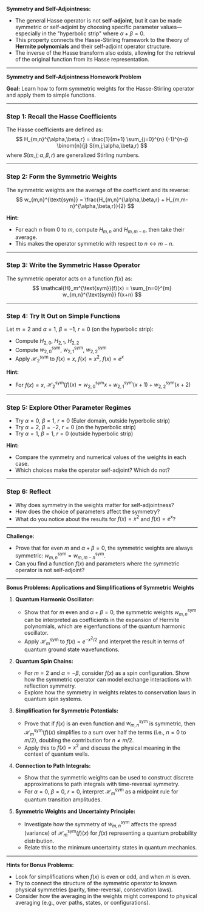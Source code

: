 **Symmetry and Self-Adjointness:**

- The general Hasse operator is not **self-adjoint**, but it can be made symmetric or self-adjoint by choosing specific parameter values—especially in the "hyperbolic strip" where $\alpha+\beta=0$.
- This property connects the Hasse-Stirling framework to the theory of **Hermite polynomials** and their self-adjoint operator structure.
- The inverse of the Hasse transform also exists, allowing for the retrieval of the original function from its Hasse representation.

---

**Symmetry and Self-Adjointness Homework Problem**

**Goal:** Learn how to form symmetric weights for the Hasse-Stirling operator and apply them to simple functions.

---

### Step 1: Recall the Hasse Coefficients

The Hasse coefficients are defined as:
$$
H_{m,n}^{\alpha,\beta,r} = \frac{1}{m+1} \sum_{j=0}^{n} (-1)^{n-j} \binom{n}{j} S(m,j;\alpha,\beta,r)
$$
where $S(m,j;\alpha,\beta,r)$ are generalized Stirling numbers.

---

### Step 2: Form the Symmetric Weights

The symmetric weights are the average of the coefficient and its reverse:
$$
w_{m,n}^{\text{sym}} = \frac{H_{m,n}^{\alpha,\beta,r} + H_{m,m-n}^{\alpha,\beta,r}}{2}
$$

**Hint:**
- For each $n$ from $0$ to $m$, compute $H_{m,n}$ and $H_{m,m-n}$, then take their average.
- This makes the operator symmetric with respect to $n \leftrightarrow m-n$.

---

### Step 3: Write the Symmetric Hasse Operator

The symmetric operator acts on a function $f(x)$ as:
$$
\mathcal{H}_m^{\text{sym}}(f)(x) = \sum_{n=0}^{m} w_{m,n}^{\text{sym}} f(x+n)
$$

---

### Step 4: Try It Out on Simple Functions

Let $m=2$ and $\alpha=1$, $\beta=-1$, $r=0$ (on the hyperbolic strip):
- Compute $H_{2,0}$, $H_{2,1}$, $H_{2,2}$
- Compute $w_{2,0}^{\text{sym}}$, $w_{2,1}^{\text{sym}}$, $w_{2,2}^{\text{sym}}$
- Apply $\mathcal{H}_2^{\text{sym}}$ to $f(x) = x$, $f(x) = x^2$, $f(x) = e^x$

**Hint:**
- For $f(x) = x$, $\mathcal{H}_2^{\text{sym}}(f)(x) = w_{2,0}^{\text{sym}} x + w_{2,1}^{\text{sym}} (x+1) + w_{2,2}^{\text{sym}} (x+2)$

---

### Step 5: Explore Other Parameter Regimes

- Try $\alpha=0$, $\beta=1$, $r=0$ (Euler domain, outside hyperbolic strip)
- Try $\alpha=2$, $\beta=-2$, $r=0$ (on the hyperbolic strip)
- Try $\alpha=1$, $\beta=1$, $r=0$ (outside hyperbolic strip)

**Hint:**
- Compare the symmetry and numerical values of the weights in each case.
- Which choices make the operator self-adjoint? Which do not?

---

### Step 6: Reflect

- Why does symmetry in the weights matter for self-adjointness?
- How does the choice of parameters affect the symmetry?
- What do you notice about the results for $f(x) = x^2$ and $f(x) = e^x$?

---

**Challenge:**
- Prove that for even $m$ and $\alpha + \beta = 0$, the symmetric weights are always symmetric: $w_{m,n}^{\text{sym}} = w_{m,m-n}^{\text{sym}}$.
- Can you find a function $f(x)$ and parameters where the symmetric operator is not self-adjoint?

---

**Bonus Problems: Applications and Simplifications of Symmetric Weights**

1. **Quantum Harmonic Oscillator:**
   - Show that for $m$ even and $\alpha + \beta = 0$, the symmetric weights $w_{m,n}^{\text{sym}}$ can be interpreted as coefficients in the expansion of Hermite polynomials, which are eigenfunctions of the quantum harmonic oscillator.
   - Apply $\mathcal{H}_m^{\text{sym}}$ to $f(x) = e^{-x^2/2}$ and interpret the result in terms of quantum ground state wavefunctions.

2. **Quantum Spin Chains:**
   - For $m=2$ and $\alpha = -\beta$, consider $f(x)$ as a spin configuration. Show how the symmetric operator can model exchange interactions with reflection symmetry.
   - Explore how the symmetry in weights relates to conservation laws in quantum spin systems.

3. **Simplification for Symmetric Potentials:**
   - Prove that if $f(x)$ is an even function and $w_{m,n}^{\text{sym}}$ is symmetric, then $\mathcal{H}_m^{\text{sym}}(f)(x)$ simplifies to a sum over half the terms (i.e., $n=0$ to $m/2$), doubling the contribution for $n \neq m/2$.
   - Apply this to $f(x) = x^2$ and discuss the physical meaning in the context of quantum wells.

4. **Connection to Path Integrals:**
   - Show that the symmetric weights can be used to construct discrete approximations to path integrals with time-reversal symmetry.
   - For $\alpha = 0$, $\beta = 0$, $r=0$, interpret $\mathcal{H}_m^{\text{sym}}$ as a midpoint rule for quantum transition amplitudes.

5. **Symmetric Weights and Uncertainty Principle:**
   - Investigate how the symmetry of $w_{m,n}^{\text{sym}}$ affects the spread (variance) of $\mathcal{H}_m^{\text{sym}}(f)(x)$ for $f(x)$ representing a quantum probability distribution.
   - Relate this to the minimum uncertainty states in quantum mechanics.

---

**Hints for Bonus Problems:**
- Look for simplifications when $f(x)$ is even or odd, and when $m$ is even.
- Try to connect the structure of the symmetric operator to known physical symmetries (parity, time-reversal, conservation laws).
- Consider how the averaging in the weights might correspond to physical averaging (e.g., over paths, states, or configurations).
